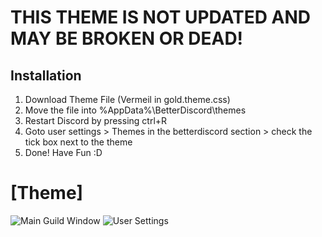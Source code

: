 # THIS THEME IS NOT UPDATED AND MAY BE BROKEN OR DEAD!


## Installation
1. Download Theme File (Vermeil in gold.theme.css)
2. Move the file into %AppData%\BetterDiscord\themes
3. Restart Discord by pressing ctrl+R
4. Goto user settings > Themes in the betterdiscord section > check the tick box next to the theme
5. Done! Have Fun :D

# [Theme]
![Main Guild Window](https://i.imgur.com/Ldwd9Cr.png)
![User Settings](https://i.imgur.com/EL8LEpJ.png)


